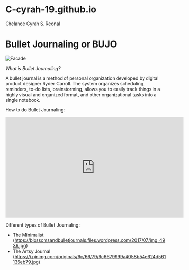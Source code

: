 # C-cyrah-19.github.io
Chelance Cyrah S. Reonal

# Bullet Journaling or BUJO
![Facade](https://i.pinimg.com/564x/19/9e/6e/199e6ecbe1251a86ced25e5af1920943.jpg)

*What is Bullet Journaling?*

A bullet journal is a method of personal organization developed by digital product designer Ryder Carroll. The system organizes scheduling, reminders, to-do lists, brainstorming, allows you to easily track things in a highly visual and organized format, and other organizational tasks into a single notebook.

How to do Bullet Journaling:

<iframe width="560" height="315" src="https://www.youtube.com/embed/hKbzcjJLRRo?si=fQklWlUGsUhBXA-c" title="YouTube video player" frameborder="0" allow="accelerometer; autoplay; clipboard-write; encrypted-media; gyroscope; picture-in-picture; web-share" allowfullscreen></iframe>

Different types of Bullet Journaling:

- The Minimalist
(https://blossomsandbulletjournals.files.wordpress.com/2017/07/img_4936.jpg)
- The Artsy Journal
(https://i.pinimg.com/originals/6c/66/79/6c6679999a4058b54e624d561136eb79.jpg)
